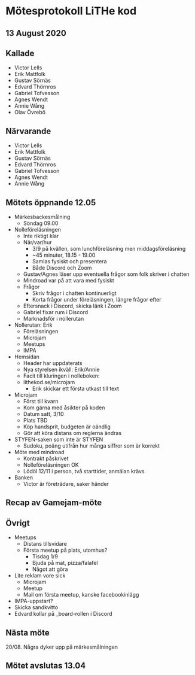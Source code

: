 # Mötesprotokoll LiTHe kod 

## 13 August 2020

## Kallade
- Victor Lells
- Erik Mattfolk
- Gustav Sörnäs
- Edvard Thörnros
- Gabriel Tofvesson
- Agnes Wendt
- Annie Wång
- Olav Övrebö

## Närvarande
- Victor Lells
- Erik Mattfolk
- Gustav Sörnäs
- Edvard Thörnros
- Gabriel Tofvesson
- Agnes Wendt
- Annie Wång

## Mötets öppnande 12.05
- Märkesbackesmålning
  - Söndag 09.00
- Nolleföreläsningen
  - Inte riktigt klar
  - När/var/hur
    - 3/9 på kvällen, som lunchföreläsning men middagsföreläsning
    - ~45 minuter, 18.15 - 19.00
    - Samlas fysiskt och presentera
    - Både Discord och Zoom
  - Gustav/Agnes läser upp eventuella frågor som folk skriver i chatten
  - Mindroad var på att vara med fysiskt
  - Frågor
    - Skriv frågor i chatten kontinuerligt
    - Korta frågor under föreläsningen, längre frågor efter
  - Eftersnack i Discord, skicka länk i Zoom
  - Gabriel fixar rum i Discord
  - Marknadsför i nollerutan
- Nollerutan: Erik
  - Föreläsningen
  - Microjam
  - Meetups
  - IMPA
- Hemsidan
  - Header har uppdaterats
  - Nya styrelsen ikväll: Erik/Annie
  - Facit till kluringen i nolleboken: 
  - lithekod.se/microjam
    - Erik skickar ett första utkast till text
- Microjam
  - Först till kvarn
  - Kom gärna med åsikter på koden
  - Datum satt, 3/10
  - Plats TBD
  - Köp handsprit, budgeten är oändlig
  - Gör att köra distans om reglerna ändras
- STYFEN-saken som inte är STYFEN
  - Sudoku, poäng utifrån hur många siffror som är korrekt
- Möte med mindroad
  - Kontrakt påskrivet
  - Nolleföreläsningen OK
  - Lödöl 12/11 i person, två starttider, anmälan krävs
- Banken
  - Victor är företrädare, saker händer

## Recap av Gamejam-möte

## Övrigt
- Meetups
  - Distans tillsvidare
  - Första meetup på plats, utomhus?
    - Tisdag 1/9
    - Bjuda på mat, pizza/falafel
    - Något att göra
- Lite reklam vore sick
  - Microjam
  - Meetup
  - Mail om första meetup, kanske facebookinlägg
- IMPA-uppstart?
- Skicka sandkvitto
- Edvard kollar på \_board-rollen i Discord

## Nästa möte
20/08. Några dyker upp på märkesmålningen

## Mötet avslutas 13.04
